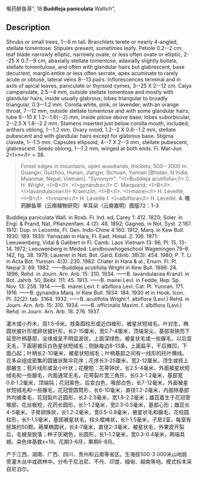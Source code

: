 喉药醉鱼草",
18.**Buddleja paniculata** Wallich",

## Description
Shrubs or small trees, 1--6 m tall. Branchlets terete or nearly 4-angled, stellate tomentose. Stipules present, sometimes leafy. Petiole 0.2--2 cm; leaf blade narrowly elliptic, narrowly ovate, or less often ovate or elliptic, 2--25 X 0.7--9 cm, abaxially stellate tomentose, adaxially slightly bullate, stellate tomentulose, and often with glandular hairs but glabrescent, base decurrent, margin entire or less often serrate, apex acuminate to rarely acute or obtuse, lateral veins 8--13 pairs. Inflorescences terminal and in axils of apical leaves, paniculate or thyrsoid cymes, 3--25 X 2--12 cm. Calyx campanulate, 2.5--4 mm, outside stellate tomentose and mostly with glandular hairs, inside usually glabrous; lobes triangular to broadly triangular, 0.3--1.2 mm. Corolla white, pink, or lavender, with an orange throat, 7--12 mm, outside stellate tomentose and with some glandular hairs; tube 6--10 X 1.2--1.6(--2) mm, inside pilose above base; lobes suborbicular, 2--2.5 X 1.8--2.2 mm. Stamens inserted just below corolla mouth, included; anthers oblong, 1--1.2 mm. Ovary ovoid, 1.2--2 X 0.8--1.2 mm, stellate pubescent and with glandular hairs except for glabrous base. Stigma clavate, 1--1.5 mm. Capsules ellipsoid, 4--7 X 2--3 mm, stellate pubescent, glabrescent. Seeds oblong, 1--1.2 mm, winged at both ends. Fl. Mar-Jun. 2&lt;I&gt;n&lt;/I&gt; = 38.

> Forest edges in mountains, open woodlands, thickets; 500--3000 m. Guangxi, Guizhou, Hunan, Jiangxi, Sichuan, Yunnan [Bhutan, N India, Myanmar, Nepal, Vietnam].
  "Synonym": "&lt;I&gt;Buddleja acutifolia&lt;/I&gt; C. H. Wright; &lt;I&gt;B&lt;/I&gt;. &lt;I&gt;gynandra&lt;/I&gt; C. Marquand; &lt;I&gt;B&lt;/I&gt;. &lt;I&gt;lavandulacea&lt;/I&gt; Kraenzlin; &lt;I&gt;B&lt;/I&gt;. &lt;I&gt;mairei&lt;/I&gt; H. Léveillé; &lt;I&gt;B&lt;/I&gt;. &lt;I&gt;mairei&lt;/I&gt; H. Léveillé f. &lt;I&gt;albiflora&lt;/I&gt; H. Léveillé.
**4. 喉药醉鱼草（云南植物研究）羊耳朵（云南嵩明）图版72：1-3**

Buddleja paniculata Wall. in Roxb. Fl. Ind. ed. Carey 1: 412. 1820; Soler. in Engl. & Prand, Nat, Pflanzenfam. 4 (2): 48. 1892; Gagnep. in Not. Syst. 2:187. 1912: Dop. in Lecomte, Fl. Gen. Indo-Chine 4:160. 1912; Marq. in Kew Bull. 1930: 189. 1930: Yamazaki in Hara, Fl. East. Himal. 2: 106. 1971: Leeuwenberg, Vidal & Galibert in Fl. Camb. Laos Vietnam 13: 96, Pl. 15, 13-14. 1972; Leeuwenberg in Meded. Landbouwhogeschool Wageningen 79-6: 142, fig. 38. 1979; Lauener in Not. Bot. Gard. Edinb. 38(3): 454. 1980; P. T. Li in Acta Bot. Yunnan. 4(3): 230. 1982: Chater in Hara & al., Enurn. Fl. Pl. Nepal 3: 89. 1982. ——Buddleja acutifolia Wright in Kew Bull. 1896: 24. 1896; Rehd. in Journ. Arn. Arb. 15: 310. 1934. ——B. lavandulacea Kranzl. in Bot. Jahrb. 50, Beibl. 111: 45. 1913. ——B. mairei Levl. in Fedde, Rep. Sp. Nov. 13: 258. 1914.——B. mairei Levl. f. albiflora Levl. Cat. Pl. Yunnan. 171. 1916. ——B. gynandra Marq. in Kew Bull. 1934: 184. 1930 et in Hook. Icon. Pl. 32(2): tab. 3164. 1932. ——B. acutifolia Wright f. albiflora (Levl.) Rehd. in Journ. Arn. Arb. 15: 310. 1934. ——B. officinalis Maxim. f. albiflora (Levl.) Rehd. in Journ. Arn. Arb. 18: 276. 1937.

灌木或小乔木，高1.5-6米。枝条圆柱形或近四棱形，被星状短绒毛。叶对生，椭圆状披针形或卵状披针形，长2-15厘米，宽0.7-4厘米，顶端渐尖，基部渐狭而下延至叶柄基部，全缘或呈不明显波状，上面深绿色，被星状毛或一些腺毛，以后变无毛，下面密被灰白色星状短绒毛；侧脉每边8-13条，上面扁平，干后微凹，下面凸起；叶柄长2-10毫米，被星状短绒毛；叶柄基部之间有一线形的托叶横线。花多朵组成密集的圆锥状聚伞花序；花序长3-25厘米，宽2-12厘米，顶生或枝上部腋生；苞片线形或呈小叶状；花梗短：花萼钟状，长2.5-4毫米，外面被星状短绒毛和一些腺毛，内面通常无毛，花萼裂片宽三角形，长0.3-1.2毫米，基部宽0.8-1.2毫米，顶端钝；花冠紫色，后变白色，喉部白色，长7-12毫米，外面被星状短绒毛和一些腺毛，花冠管圆筒形，长6-10毫米，直径1.2-2毫米，内面除基部外均被柔毛，花冠裂片近圆形，长2-2.5毫米，宽1.8-2.2毫米；雄蕊着生于花冠管喉部，花丝极短，花药长圆形，长1-1.2毫米，宽0.3-0.5毫米，基部心形；雌蕊长4-5毫米，子房卵珠状，长1.2-2毫米，宽0.5-0.8毫米，被星状毛和腺毛，花柱圆柱形，长1-1.5毫米，基部被星状毛，柱头棍棒状，长1-1.5毫米，子房2室，每室有胚珠约50颗。蒴果椭圆状，长4-7毫米，直径2-3毫米，被星状毛，外果皮开裂后，毛被渐脱落；种子灰褐色，长圆形，长1-1.2毫米，宽0.3-0.4毫米，两端具翅。染色体基数x=19。花期3-6月，果期6-8月。

产于江西、湖南、广西、四川、贵州和云南等省区。生海拔500-3 000米山地路旁灌木丛中或疏林中。分布于尼泊尼、不丹、印度、缅甸、越南等地。模式标本采自尼泊尔。
